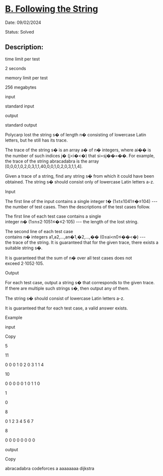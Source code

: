 # [B. Following the String](https://codeforces.com/contest/1927/problem/B)

Date: 09/02/2024

Status: Solved

## Description:

time limit per test

2 seconds

memory limit per test

256 megabytes

input

standard input

output

standard output

Polycarp lost the string s� of length n� consisting of lowercase Latin letters, but he still has its trace.

The trace of the string s� is an array a� of n� integers, where ai�� is the number of such indices j� (j<i�<�) that si=sj��=��. For example, the trace of the string abracadabra is the array [0,0,0,1,0,2,0,3,1,1,40,0,0,1,0,2,0,3,1,1,4].

Given a trace of a string, find any string s� from which it could have been obtained. The string s� should consist only of lowercase Latin letters a-z.

Input

The first line of the input contains a single integer t� (1≤t≤1041≤�≤104) --- the number of test cases. Then the descriptions of the test cases follow.

The first line of each test case contains a single integer n� (1≤n≤2⋅1051≤�≤2⋅105) --- the length of the lost string.

The second line of each test case contains n� integers a1,a2,...,an�1,�2,...,�� (0≤ai<n0≤��<�) --- the trace of the string. It is guaranteed that for the given trace, there exists a suitable string s�.

It is guaranteed that the sum of n� over all test cases does not exceed 2⋅1052⋅105.

Output

For each test case, output a string s� that corresponds to the given trace. If there are multiple such strings s�, then output any of them.

The string s� should consist of lowercase Latin letters a-z.

It is guaranteed that for each test case, a valid answer exists.

Example

input

Copy

5

11

0 0 0 1 0 2 0 3 1 1 4

10

0 0 0 0 0 1 0 1 1 0

1

0

8

0 1 2 3 4 5 6 7

8

0 0 0 0 0 0 0 0

output

Copy

abracadabra
codeforces
a
aaaaaaaa
dijkstra